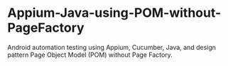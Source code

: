 # Appium-Java-using-POM-without-PageFactory
Android automation testing using Appium, Cucumber, Java, and design pattern Page Object Model (POM) without Page Factory.
